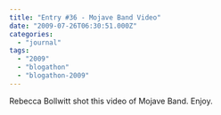```yaml
---
title: "Entry #36 - Mojave Band Video"
date: "2009-07-26T06:30:51.000Z"
categories: 
  - "journal"
tags: 
  - "2009"
  - "blogathon"
  - "blogathon-2009"
---
```


Rebecca Bollwitt shot this video of Mojave Band. Enjoy.
